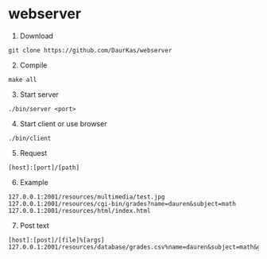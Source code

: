 # webserver
1. Download
```
git clone https://github.com/DaurKas/webserver
```
2. Compile
```
make all
```
3. Start server 
```
./bin/server <port>
```
4. Start client or use browser
```
./bin/client
```
5. Request
```
[host]:[port]/[path]
```
6. Example
```
127.0.0.1:2001/resources/multimedia/test.jpg
127.0.0.1:2001/resources/cgi-bin/grades?name=dauren&subject=math
127.0.0.1:2001/resources/html/index.html
```
7. Post text
```
[host]:[post]/[file]%[args]
127.0.0.1:2001/resources/database/grades.csv%name=dauren&subject=math&grade=5
```
